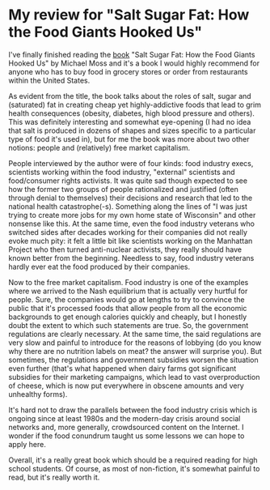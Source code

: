 # My review for "Salt Sugar Fat: How the Food Giants Hooked Us"

I've finally finished reading the [book](https://www.amazon.com/Salt-Sugar-Fat-Giants-Hooked/dp/0812982193) "Salt Sugar Fat: How the Food Giants Hooked Us" by Michael Moss and it's a book I would highly recommend for anyone who has to buy food in grocery stores or order from restaurants within the United States.

As evident from the title, the book talks about the roles of salt, sugar and (saturated) fat in creating cheap yet highly-addictive foods that lead to grim health consequences (obesity, diabetes, high blood pressure and others). This was definitely interesting and somewhat eye-opening (I had no idea that salt is produced in dozens of shapes and sizes specific to a particular type of food it's used in), but for me the book was more about two other notions: people and (relatively) free market capitalism.

People interviewed by the author were of four kinds: food industry execs, scientists working within the food industry, "external" scientists and food/consumer rights activists. It was quite sad though expected to see how the former two groups of people rationalized and justified (often through denial to themselves) their decisions and research that led to the national health catastrophe(-s). Something along the lines of "I was just trying to create more jobs for my own home state of Wisconsin" and other nonsense like this. At the same time, even the food industry veterans who switched sides after decades working for their companies did not really evoke much pity: it felt a little bit like scientists working on the Manhattan Project who then turned anti-nuclear activists, they really should have known better from the beginning. Needless to say, food industry veterans hardly ever eat the food produced by their companies.

Now to the free market capitalism. Food industry is one of the examples where we arrived to the Nash equilibrium that is actually very hurtful for people. Sure, the companies would go at lengths to try to convince the public that it's processed foods that allow people from all the economic backgrounds to get enough calories quickly and cheaply, but I honestly doubt the extent to which such statements are true. So, the government regulations are clearly necessary. At the same time, the said regulations are very slow and painful to introduce for the reasons of lobbying (do you know why there are no nutrition labels on meat? the answer will surprise you). But sometimes, the regulations and government subsidies worsen the situation even further (that's what happened when dairy farms got significant subsidies for their marketing campaigns, which lead to vast overproduction of cheese, which is now put everywhere in obscene amounts and very unhealthy forms).

It's hard not to draw the parallels between the food industry crisis which is ongoing since at least 1980s and the modern-day crisis around social networks and, more generally, crowdsourced content on the Internet. I wonder if the food conundrum taught us some lessons we can hope to apply here.

Overall, it's a really great book which should be a required reading for high school students. Of course, as most of non-fiction, it's somewhat painful to read, but it's really worth it.
